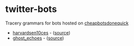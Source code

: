 # twitter-bots
Tracery grammars for bots hosted on [cheapbotsdonequick](http://cheapbotsdonequick.com)

* [harvardsen10ces](http://twitter.com/harvardsen10ces) - ([source](https://cheapbotsdonequick.com/source/harvardsen10ces))
* [ghost_echoes](https://twitter.com/ghost_echoes) - ([source](https://cheapbotsdonequick.com/source/ghost_echoes))
